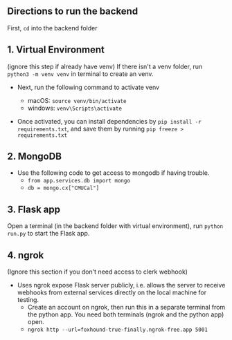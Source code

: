## Directions to run the backend
First, `cd` into the backend folder 

## 1. Virtual Environment
(ignore this step if already have venv) If there isn't a venv folder, run `python3 -m venv venv` in terminal to create an venv.


- Next, run the following command to activate venv
    - macOS: `source venv/bin/activate`
    - windows: `venv\Scripts\activate`

- Once activated, you can install dependencies by `pip install -r requirements.txt`, and save them by running `pip freeze > requirements.txt`

## 2. MongoDB
- Use the following code to get access to mongodb if having trouble.
    - `from app.services.db import mongo`
    - `db = mongo.cx["CMUCal"]`

## 3. Flask app
Open a terminal (in the backend folder with virtual environment), run `python run.py` to start the Flask app.

## 4. ngrok
(Ignore this section if you don't need access to clerk webhook)
- Uses ngrok expose Flask server publicly, i.e. allows the server to receive webhooks from external services directly on the local machine for testing. 
    - Create an account on ngrok, then run this in a separate terminal from the python app. You need both terminals (ngrok and the python app) open. 
    - `ngrok http --url=foxhound-true-finally.ngrok-free.app 5001`

